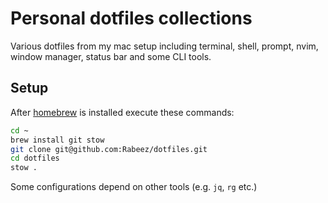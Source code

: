 # Personal dotfiles collections

Various dotfiles from my mac setup including terminal, shell, prompt, nvim, window manager, status bar and some CLI tools.

## Setup

After [homebrew](https://brew.sh) is installed execute these commands:

```bash
cd ~
brew install git stow
git clone git@github.com:Rabeez/dotfiles.git
cd dotfiles
stow .
```

Some configurations depend on other tools (e.g. `jq`, `rg` etc.)
